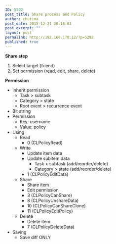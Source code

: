 ```yaml
---
ID: 5292
post_title: Share process and Policy
author: chutima
post_date: 2015-12-21 20:16:03
post_excerpt: ""
layout: post
permalink: http://192.168.178.12/?p=5292
published: true
---
```

<div><b>Share step</b></div>
<ol>
	<li>Select target (friend)</li>
	<li>Set permission (read, edit, share, delete)</li>
</ol>
<div></div>
<div><b>Permission</b></div>
<ul>
	<li>Inherit permission
<ul>
	<li>Task &gt; subtask</li>
	<li>Category &gt; state</li>
	<li>Root event &gt; recurrence event</li>
</ul>
</li>
	<li>Bit string</li>
	<li>Permission
<ul>
	<li>Key: username</li>
	<li>Value: policy</li>
</ul>
</li>
	<li>Using
<ul>
	<li>Read
<ul>
	<li>0 (CLPolicyRead)</li>
</ul>
</li>
	<li>Write
<ul>
	<li>Update item data</li>
	<li>Update subitem data
<ul>
	<li>Task &gt; subtask (add/reorder/delete)</li>
	<li>Category &gt; state (add/reorder/delete)</li>
</ul>
</li>
	<li>1 (CLPolicyEditData)</li>
</ul>
</li>
	<li>Share
<ul>
	<li>Share item</li>
	<li>Edit permission</li>
	<li>3 (CLPolicyCanShare)</li>
	<li>8 (CLPolicyUnshareData)</li>
	<li>10 (CLPolicyCanShareClone)</li>
	<li>11 (CLPolicyEditPolicy)</li>
</ul>
</li>
	<li>Delete
<ul>
	<li>Delete item</li>
	<li>7 (CLPolicyDeleteData)</li>
</ul>
</li>
</ul>
</li>
	<li>Saving
<ul>
	<li>Save diff ONLY</li>
</ul>
</li>
</ul>
<div></div>